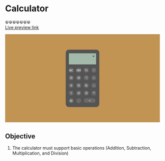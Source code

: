 # Calculator
⟱⟱⟱⟱⟱⟱⟱
<br />
[Live preview link](https://acdeguia.github.io/calculator/)

![screenshot](https://github.com/acdeguia/calculator/blob/main/images/calculator.jpeg)

## Objective
1. The calculator must support basic operations (Addition, Subtraction, Multiplication, and Division)

